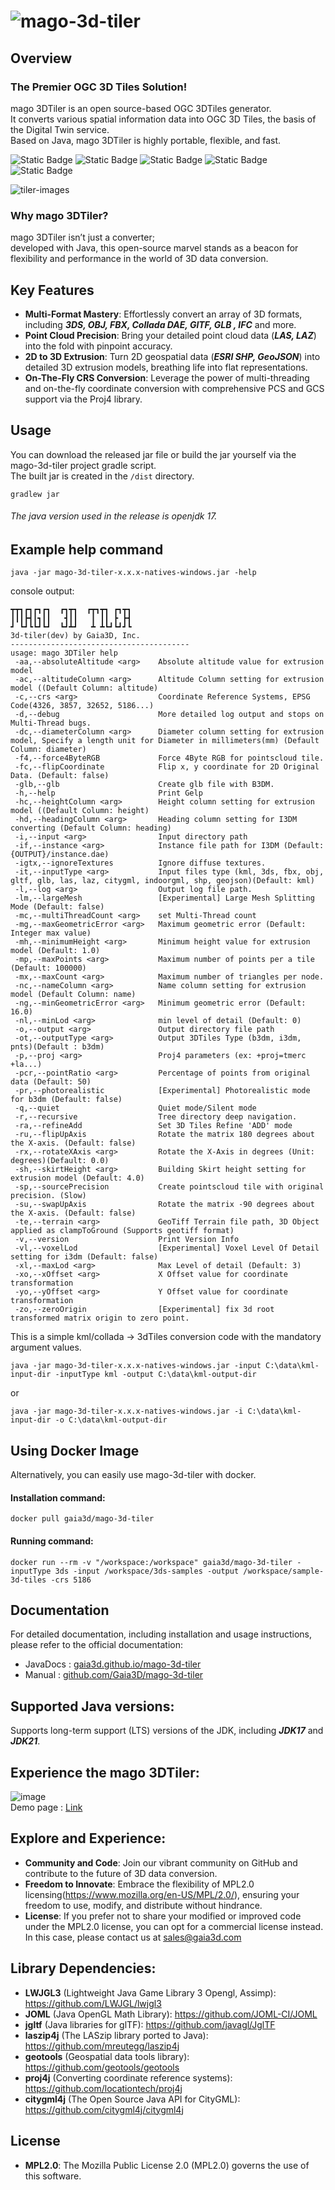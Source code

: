 ![mago-3d-tiler](https://github.com/user-attachments/assets/e7f8086d-ab5e-4848-9f51-99d444691f91)
===

## Overview

### The Premier OGC 3D Tiles Solution!
mago 3DTiler is an open source-based OGC 3DTiles generator.   
It converts various spatial information data into OGC 3D Tiles, the basis of the Digital Twin service.   
Based on Java, mago 3DTiler is highly portable, flexible, and fast.

![Static Badge](https://img.shields.io/badge/Gaia3D%2C%20Inc-blue?style=flat-square)
![Static Badge](https://img.shields.io/badge/3DTiles-green?style=flat-square&logo=Cesium)
![Static Badge](https://img.shields.io/badge/Jdk17-red?style=flat-square&logo=openjdk)
![Static Badge](https://img.shields.io/badge/Gradle-darkorange?style=flat-square&logo=gradle)
![Static Badge](https://img.shields.io/badge/Docker%20Image-blue?style=flat-square&logo=docker)

![tiler-images](https://github.com/user-attachments/assets/1c496ac5-053a-42c0-a6a7-e2c3b1de219e)

### Why mago 3DTiler? 
mago 3DTiler isn’t just a converter;   
developed with Java, this open-source marvel stands as a beacon for flexibility and performance in the world of 3D data conversion.

## Key Features
- **Multi-Format Mastery**: Effortlessly convert an array of 3D formats, including ***3DS, OBJ, FBX, Collada DAE, GlTF, GLB , IFC*** and more. ​
- **Point Cloud Precision**: Bring your detailed point cloud data (***LAS, LAZ***) into the fold with pinpoint accuracy.​
- **2D to 3D Extrusion**: Turn 2D geospatial data (***ESRI SHP, GeoJSON***) into detailed 3D extrusion models, breathing life into flat representations.​
- **On-The-Fly CRS Conversion**: Leverage the power of multi-threading and on-the-fly coordinate conversion with comprehensive PCS and GCS support via the Proj4 library.​

## Usage
You can download the released jar file or build the jar yourself via the mago-3d-tiler project gradle script.   
The built jar is created in the ```/dist``` directory.

```
gradlew jar
```
###### The java version used in the release is openjdk 17.

## Example help command
```
java -jar mago-3d-tiler-x.x.x-natives-windows.jar -help
```
console output:
```
┳┳┓┏┓┏┓┏┓  ┏┓┳┓  ┏┳┓┳┓ ┏┓┳┓
┃┃┃┣┫┃┓┃┃   ┫┃┃   ┃ ┃┃ ┣ ┣┫
┛ ┗┛┗┗┛┗┛  ┗┛┻┛   ┻ ┻┗┛┗┛┛┗
3d-tiler(dev) by Gaia3D, Inc.
----------------------------------------
usage: mago 3DTiler help
 -aa,--absoluteAltitude <arg>    Absolute altitude value for extrusion model
 -ac,--altitudeColumn <arg>      Altitude Column setting for extrusion model ((Default Column: altitude)
 -c,--crs <arg>                  Coordinate Reference Systems, EPSG Code(4326, 3857, 32652, 5186...)
 -d,--debug                      More detailed log output and stops on Multi-Thread bugs.
 -dc,--diameterColumn <arg>      Diameter column setting for extrusion model, Specify a length unit for Diameter in millimeters(mm) (Default Column: diameter)
 -f4,--force4ByteRGB             Force 4Byte RGB for pointscloud tile.
 -fc,--flipCoordinate            Flip x, y coordinate for 2D Original Data. (Default: false)
 -glb,--glb                      Create glb file with B3DM.
 -h,--help                       Print Gelp
 -hc,--heightColumn <arg>        Height column setting for extrusion model ((Default Column: height)
 -hd,--headingColumn <arg>       Heading column setting for I3DM converting (Default Column: heading)
 -i,--input <arg>                Input directory path
 -if,--instance <arg>            Instance file path for I3DM (Default: {OUTPUT}/instance.dae)
 -igtx,--ignoreTextures          Ignore diffuse textures.
 -it,--inputType <arg>           Input files type (kml, 3ds, fbx, obj, gltf, glb, las, laz, citygml, indoorgml, shp, geojson)(Default: kml)
 -l,--log <arg>                  Output log file path.
 -lm,--largeMesh                 [Experimental] Large Mesh Splitting Mode (Default: false)
 -mc,--multiThreadCount <arg>    set Multi-Thread count
 -mg,--maxGeometricError <arg>   Maximum geometric error (Default: Integer max value)
 -mh,--minimumHeight <arg>       Minimum height value for extrusion model (Default: 1.0)
 -mp,--maxPoints <arg>           Maximum number of points per a tile (Default: 100000)
 -mx,--maxCount <arg>            Maximum number of triangles per node.
 -nc,--nameColumn <arg>          Name column setting for extrusion model (Default Column: name)
 -ng,--minGeometricError <arg>   Minimum geometric error (Default: 16.0)
 -nl,--minLod <arg>              min level of detail (Default: 0)
 -o,--output <arg>               Output directory file path
 -ot,--outputType <arg>          Output 3DTiles Type (b3dm, i3dm, pnts)(Default : b3dm)
 -p,--proj <arg>                 Proj4 parameters (ex: +proj=tmerc +la...)
 -pcr,--pointRatio <arg>         Percentage of points from original data (Default: 50)
 -pr,--photorealistic            [Experimental] Photorealistic mode for b3dm (Default: false)
 -q,--quiet                      Quiet mode/Silent mode
 -r,--recursive                  Tree directory deep navigation.
 -ra,--refineAdd                 Set 3D Tiles Refine 'ADD' mode
 -ru,--flipUpAxis                Rotate the matrix 180 degrees about the X-axis. (Default: false)
 -rx,--rotateXAxis <arg>         Rotate the X-Axis in degrees (Unit: degrees)(Default: 0.0)
 -sh,--skirtHeight <arg>         Building Skirt height setting for extrusion model (Default: 4.0)
 -sp,--sourcePrecision           Create pointscloud tile with original precision. (Slow)
 -su,--swapUpAxis                Rotate the matrix -90 degrees about the X-axis. (Default: false)
 -te,--terrain <arg>             GeoTiff Terrain file path, 3D Object applied as clampToGround (Supports geotiff format)
 -v,--version                    Print Version Info
 -vl,--voxelLod                  [Experimental] Voxel Level Of Detail setting for i3dm (Default: false)
 -xl,--maxLod <arg>              Max Level of detail (Default: 3)
 -xo,--xOffset <arg>             X Offset value for coordinate transformation
 -yo,--yOffset <arg>             Y Offset value for coordinate transformation
 -zo,--zeroOrigin                [Experimental] fix 3d root transformed matrix origin to zero point.
```
This is a simple kml/collada -> 3dTiles conversion code with the mandatory argument values.    
```
java -jar mago-3d-tiler-x.x.x-natives-windows.jar -input C:\data\kml-input-dir -inputType kml -output C:\data\kml-output-dir
```
or
```
java -jar mago-3d-tiler-x.x.x-natives-windows.jar -i C:\data\kml-input-dir -o C:\data\kml-output-dir
```

## Using Docker Image
Alternatively, you can easily use mago-3d-tiler with docker.

#### Installation command: 
```
docker pull gaia3d/mago-3d-tiler
```
#### Running command:
```
docker run --rm -v "/workspace:/workspace" gaia3d/mago-3d-tiler -inputType 3ds -input /workspace/3ds-samples -output /workspace/sample-3d-tiles -crs 5186
```

## Documentation
For detailed documentation, including installation and usage instructions, please refer to the official documentation:
- JavaDocs : [gaia3d.github.io/mago-3d-tiler](https://gaia3d.github.io/mago-3d-tiler)
- Manual : [github.com/Gaia3D/mago-3d-tiler](https://github.com/Gaia3D/mago-3d-tiler/blob/main/MANUAL.md)

## Supported Java versions:
Supports long-term support (LTS) versions of the JDK, including ***JDK17*** and ***JDK21***.

## Experience the mago 3DTiler:
![image](https://github.com/Gaia3D/mago-3d-tiler/assets/87691347/c778f7e1-771c-4df6-8d4c-b46412c80c19)   
Demo page : [Link](https://seoul.gaia3d.com:10903)

## Explore and Experience:
- **Community and Code**: Join our vibrant community on GitHub and contribute to the future of 3D data conversion.​
- **Freedom to Innovate**: Embrace the flexibility of MPL2.0 licensing(<https://www.mozilla.org/en-US/MPL/2.0/>)​,
  ensuring your freedom to use, modify, and distribute without hindrance.
- **License**: If you prefer not to share your modified or improved code under the MPL2.0 license, you can opt for a commercial license instead.
In this case, please contact us at sales@gaia3d.com

## Library Dependencies:
- **LWJGL3** (Lightweight Java Game Library 3 Opengl, Assimp): <https://github.com/LWJGL/lwjgl3>
- **JOML** (Java OpenGL Math Library): <https://github.com/JOML-CI/JOML>
- **jgltf** (Java libraries for glTF): <https://github.com/javagl/JglTF>
- **laszip4j** (The LASzip library ported to Java): <https://github.com/mreutegg/laszip4j>
- **geotools** (Geospatial data tools library): <https://github.com/geotools/geotools>
- **proj4j** (Converting coordinate reference systems): <https://github.com/locationtech/proj4j>
- **citygml4j** (The Open Source Java API for CityGML): <https://github.com/citygml4j/citygml4j>

## License
- **MPL2.0**: The Mozilla Public License 2.0 (MPL2.0) governs the use of this software.